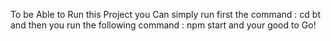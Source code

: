 To be Able to Run this Project you Can simply run first the command : cd bt
and then you run the following command : npm start 
and your good to Go!